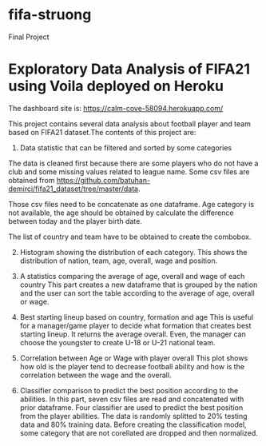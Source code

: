# fifa-struong
Final Project


# Exploratory Data Analysis of FIFA21 using Voila deployed on Heroku

The dashboard site is: https://calm-cove-58094.herokuapp.com/

This project contains several data analysis about football player and team based on FIFA21 dataset.The contents of this project are:

1. Data statistic that can be filtered and sorted by some categories

The data is cleaned first because there are some players who do not have a club and some missing values related to league name. Some csv files are obtained from https://github.com/batuhan-demirci/fifa21_dataset/tree/master/data. 

Those csv files need to be concatenate as one dataframe. Age category is not available, the age should be obtained by calculate the difference between today and the player birth date. 

The list of country and team have to be obtained to create the combobox.

2. Histogram showing the distribution of each category.
This shows the distribution of nation, team, age, overall, wage and position.

3. A statistics comparing the average of age, overall and wage of each country
This part creates a new dataframe that is grouped by the nation and the user can sort the table according to the average of age, overall or wage.

4. Best starting lineup based on country, formation and age
This is useful for a manager/game player to decide what formation that creates best starting lineup. It returns the average overall. Even, the manager can choose the youngster to create U-18 or U-21 national team.

5. Correlation between Age or Wage with player overall
This plot shows how old is the player tend to decrease football ability and how is the correlation between the wage and the overall.

6. Classifier comparison to predict the best position according to the abilities.
In this part, seven csv files are read and concatenated with prior dataframe. Four classifier are used to predict the best position from the player abilities. The data is randomly splitted to 20% testing data and 80% training data. Before creating the classification model, some category that are not corellated are dropped and then normalized.
